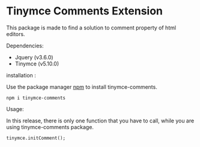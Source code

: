 # Tinymce Comments Extension

This package is made to find a solution to comment property of html editors.

Dependencies:

* Jquery (v3.6.0)
* Tinymce (v5.10.0)

installation :

Use the package manager [npm](https://www.npmjs.com) to install tinymce-comments.

``` npm i tinymce-comments ```

Usage:

In this release, there is only one function that you have to call, while you are using tinymce-comments package.

``` tinymce.initComment(); ```
